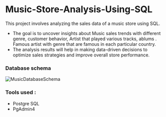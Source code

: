 # Music-Store-Analysis-Using-SQL

This project involves analyzing the sales data of a music store using SQL. 

- The goal is to uncover insights about Music sales trends with different genre, customer behavior, Artist that played various tracks, ablums . Famous artist with genre that are famous in each particular country.
- The analysis results will help in making data-driven decisions to optimize sales strategies and improve overall store performance.

### Database schema
![MusicDatabaseSchema](https://github.com/user-attachments/assets/28a4fa7c-3b15-4d43-b05a-154e562ce3b2)

### Tools used :
- Postgre SQL
- PgAdmin4
